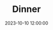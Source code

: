 ---
title: Dinner
date: "2023-10-10 12:00:00"
media:
- {type: img, url: images/dinner.jpg, layout: big}
tags:
- drawing
categories:
- present
---